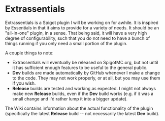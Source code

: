 # Extrassentials
Extrassentials is a Spigot plugin I will be working on for awhile. It is inspired by Essentials in that it aims to provide for a variety of needs. It should be an "all-in-one" plugin, in a sense. That being said, it will have a very high degree of configurability, such that you do not need to have a bunch of things running if you only need a small portion of the plugin.

A couple things to note:
- Extrassentials will eventually be released on SpigotMC.org, but not until it has sufficient enough features to be useful to the general public.
- **Dev** builds are made automatically by GitHub whenever I make a change to the code. They may not work properly, or at all, but you may use them if you wish.
- **Release** builds are tested and working as expected. I might not always make new **Release** builds, even if the **Dev** build works (e.g. if it was a small change and I'd rather lump it into a bigger update).

The Wiki contains information about the actual functionality of the plugin (specifically the latest **Release** build -- not necessarily the latest **Dev** build).
